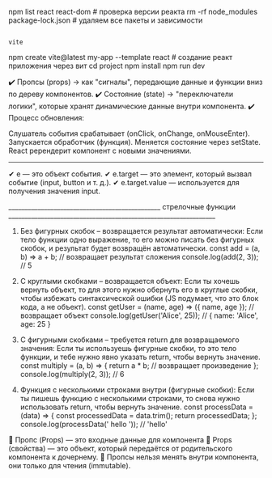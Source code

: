 npm list react react-dom  # проверка версии реакта
rm -rf node_modules package-lock.json  # удаляем все пакеты и зависимости


																		vite
npm create vite@latest my-app --template react  # создание реакт приложения через вит
cd project
npm install
npm run dev

✔️ Пропсы (props) → как "сигналы", передающие данные и функции вниз по дереву компонентов.
✔️ Состояние (state) → "переключатели логики", которые хранят динамические данные внутри компонента.
✔️ Процесс обновления:

Слушатель события срабатывает (onClick, onChange, onMouseEnter).
Запускается обработчик (функция).
Меняется состояние через setState.
React ререндерит компонент с новыми значениями.

___________________________________________________________________________________________________________________________________

✔ e — это объект события.
✔ e.target — это элемент, который вызвал событие (input, button и т. д.).
✔ e.target.value — используется для получения значения input.

_______________________________________________ стрелочные функции ________________________________________________________________

1. Без фигурных скобок – возвращается результат автоматически:
Если тело функции одно выражение, то его можно писать без фигурных скобок, и результат будет возвращён автоматически.
const add = (a, b) => a + b;  // возвращает результат сложения
console.log(add(2, 3));  // 5

2. С круглыми скобками – возвращается объект:
Если ты хочешь вернуть объект, то для этого нужно обернуть его в круглые скобки,
чтобы избежать синтаксической ошибки (JS подумает, что это блок кода, а не объект).
const getUser = (name, age) => ({ name, age });  // возвращает объект
console.log(getUser('Alice', 25));  // { name: 'Alice', age: 25 }

3. С фигурными скобками – требуется return для возвращаемого значения:
Если ты используешь фигурные скобки, то это тело функции, и тебе нужно явно указать return, чтобы вернуть значение.
const multiply = (a, b) => {
  return a * b;  // возвращает произведение
};
console.log(multiply(2, 3));  // 6

4. Функция с несколькими строками внутри (фигурные скобки):
Если ты пишешь функцию с несколькими строками, то снова нужно использовать return, чтобы вернуть значение.
const processData = (data) => {
  const processedData = data.trim();
  return processedData;
};
console.log(processData(' hello '));  // 'hello'

🔹 Пропс (Props) — это входные данные для компонента
📌 Props (свойства) — это объект, который передаётся от родительского компонента к дочернему.
📌 Пропсы нельзя менять внутри компонента, они только для чтения (immutable).
